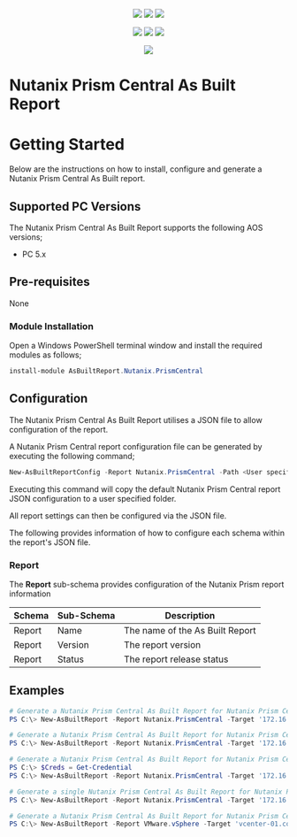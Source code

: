 <p align="center">
    <a href="https://www.powershellgallery.com/packages/AsBuiltReport.Nutanix.PrismCentral/" alt="PowerShell Gallery Version">
        <img src="https://img.shields.io/powershellgallery/v/AsBuiltReport.Nutanix.PrismCentral.svg" /></a>
    <a href="https://www.powershellgallery.com/packages/AsBuiltReport.Nutanix.PrismCentral/" alt="PS Gallery Downloads">
        <img src="https://img.shields.io/powershellgallery/dt/AsBuiltReport.Nutanix.PrismCentral.svg" /></a>
    <a href="https://www.powershellgallery.com/packages/AsBuiltReport.Nutanix.PrismCentral/" alt="PS Platform">
        <img src="https://img.shields.io/powershellgallery/p/AsBuiltReport.Nutanix.PrismCentral.svg" /></a>
</p>
<p align="center">
    <a href="https://github.com/AsBuiltReport/AsBuiltReport.Nutanix.PrismCentral/graphs/commit-activity" alt="GitHub Last Commit">
        <img src="https://img.shields.io/github/last-commit/AsBuiltReport/AsBuiltReport.Nutanix.PrismCentral/master.svg" /></a>
    <a href="https://raw.githubusercontent.com/AsBuiltReport/AsBuiltReport.Nutanix.PrismCentral/master/LICENSE" alt="GitHub License">
        <img src="https://img.shields.io/github/license/AsBuiltReport/AsBuiltReport.Nutanix.PrismCentral.svg" /></a>
    <a href="https://github.com/AsBuiltReport/AsBuiltReport.Nutanix.PrismCentral/graphs/contributors" alt="GitHub Contributors">
        <img src="https://img.shields.io/github/contributors/AsBuiltReport/AsBuiltReport.Nutanix.PrismCentral.svg"/></a>
</p>
<p align="center">
    <a href="https://twitter.com/AsBuiltReport" alt="Twitter">
            <img src="https://img.shields.io/twitter/follow/AsBuiltReport.svg?style=social"/></a>
</p>

# Nutanix Prism Central As Built Report

# Getting Started
Below are the instructions on how to install, configure and generate a Nutanix Prism Central As Built report.

## Supported PC Versions
The Nutanix Prism Central As Built Report supports the following AOS versions;
- PC 5.x

## Pre-requisites
None

### Module Installation

Open a Windows PowerShell terminal window and install the required modules as follows;
```powershell
install-module AsBuiltReport.Nutanix.PrismCentral
```

## Configuration
The Nutanix Prism Central As Built Report utilises a JSON file to allow configuration of the report. 

A Nutanix Prism Central report configuration file can be generated by executing the following command;
```powershell
New-AsBuiltReportConfig -Report Nutanix.PrismCentral -Path <User specified folder> -Name <Optional> 
```

Executing this command will copy the default Nutanix Prism Central report JSON configuration to a user specified folder. 

All report settings can then be configured via the JSON file.

The following provides information of how to configure each schema within the report's JSON file.

### Report
The **Report** sub-schema provides configuration of the Nutanix Prism report information

| Schema | Sub-Schema | Description |
| ------ | ---------- | ----------- |
| Report | Name | The name of the As Built Report
| Report | Version | The report version
| Report | Status | The report release status


## Examples 

```powershell
# Generate a Nutanix Prism Central As Built Report for Nutanix Prism Central instance '172.16.30.110' using specified credentials. Export report to HTML & DOCX formats. Use default report style. Append timestamp to report filename. Save reports to 'C:\Users\Tim\Documents'
PS C:\> New-AsBuiltReport -Report Nutanix.PrismCentral -Target '172.16.30.110' -Username 'admin' -Password 'nutanix/4u' -Format Html,Word -OutputPath 'C:\Users\Tim\Documents' -Timestamp

# Generate a Nutanix Prism Central As Built Report for Nutanix Prism Central instance '172.16.30.110' using specified credentials and report configuration file. Export report to Text, HTML & DOCX formats. Use default report style. Save reports to 'C:\Users\Tim\Documents'. Display Verbose messages to the console.
PS C:\> New-AsBuiltReport -Report Nutanix.PrismCentral -Target '172.16.30.110' -Username 'admin' -Password 'nutanix/4u' -Format Text,Html,Word -OutputPath 'C:\Users\Tim\Documents' -Verbose

# Generate a Nutanix Prism Central As Built Report for Nutanix Prism Central instance '172.16.30.110' using stored credentials. Export report to HTML & Text formats. Use default report style. Highlight environment issues within the report. Save reports to 'C:\Users\Tim\Documents'.
PS C:\> $Creds = Get-Credential
PS C:\> New-AsBuiltReport -Report Nutanix.PrismCentral -Target '172.16.30.110' -Credential $Creds -Format Html,Text -OutputPath 'C:\Users\Tim\Documents' -EnableHealthCheck

# Generate a single Nutanix Prism Central As Built Report for Nutanix Prism Central instances '172.16.30.110' and '172.16.30.130' using specified credentials. Report exports to WORD format by default. Apply custom style to the report. Reports are saved to the user profile folder by default.
PS C:\> New-AsBuiltReport -Report Nutanix.PrismCentral -Target '172.16.30.110','172.16.30.130' -Username 'admin' -Password 'nutanix/4u' -StylePath 'C:\Scripts\Styles\MyCustomStyle.ps1'

# Generate a Nutanix Prism Central As Built Report for Nutanix Prism Central instance '172.16.30.110' using specified credentials. Export report to HTML & DOCX formats. Use default report style. Reports are saved to the user profile folder by default. Attach and send reports via e-mail.
PS C:\> New-AsBuiltReport -Report VMware.vSphere -Target 'vcenter-01.corp.local' -Username 'admin' -Password 'nutanix/4u' -Format Html,Word -OutputPath 'C:\Users\Tim\Documents' -SendEmail
```